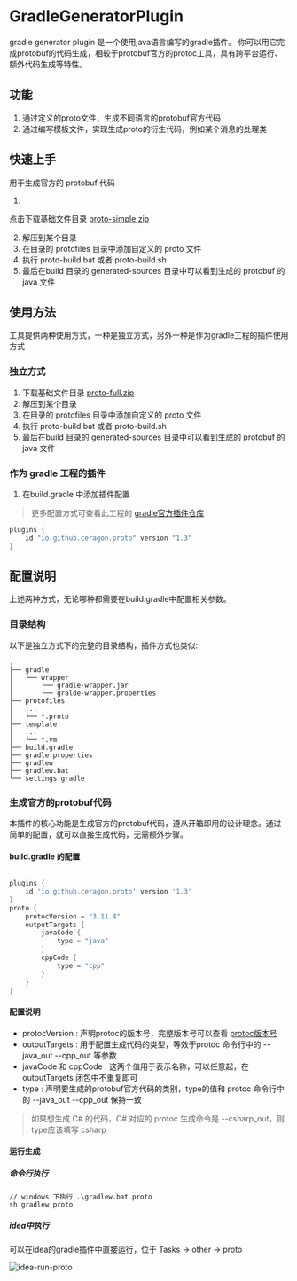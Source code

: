 # GradleGeneratorPlugin

gradle generator plugin 是一个使用java语言编写的gradle插件。 你可以用它完成protobuf的代码生成，相较于protobuf官方的protoc工具，具有跨平台运行、额外代码生成等特性。

## 功能

1. 通过定义的proto文件，生成不同语言的protobuf官方代码
2. 通过编写模板文件，实现生成proto的衍生代码，例如某个消息的处理类

## 快速上手

用于生成官方的 protobuf 代码

1.

点击下载基础文件目录 [proto-simple.zip](https://github.com/ceragon/GradleGeneratorPlugin/releases/download/v1.1/proto-simple.zip)

2. 解压到某个目录
3. 在目录的 protofiles 目录中添加自定义的 proto 文件
4. 执行 proto-build.bat 或者 proto-build.sh
5. 最后在build 目录的 generated-sources 目录中可以看到生成的 protobuf 的 java 文件

## 使用方法

工具提供两种使用方式，一种是独立方式，另外一种是作为gradle工程的插件使用方式

### 独立方式

1. 下载基础文件目录 [proto-full.zip](https://github.com/ceragon/GradleGeneratorPlugin/releases/download/v1.1/proto-full.zip)
2. 解压到某个目录
3. 在目录的 protofiles 目录中添加自定义的 proto 文件
4. 执行 proto-build.bat 或者 proto-build.sh
5. 最后在build 目录的 generated-sources 目录中可以看到生成的 protobuf 的 java 文件

### 作为 gradle 工程的插件

1. 在build.gradle 中添加插件配置

> 更多配置方式可查看此工程的 [gradle官方插件仓库](https://plugins.gradle.org/plugin/io.github.ceragon.proto)

```groovy
plugins {
    id "io.github.ceragon.proto" version "1.3"
}
```

## 配置说明

上述两种方式，无论哪种都需要在build.gradle中配置相关参数。

### 目录结构

以下是独立方式下的完整的目录结构，插件方式也类似:

```
.
├── gradle
│   └── wrapper
│       └── gradle-wrapper.jar
│       └── gralde-wrapper.properties
├── protofiles
│   ...
│   └── *.proto
├── template   
│   ...
│   └── *.vm
├── build.gradle
├── gradle.properties
├── gradlew
├── gradlew.bat
└── settings.gradle
```

### 生成官方的protobuf代码

本插件的核心功能是生成官方的protobuf代码，遵从开箱即用的设计理念。通过简单的配置，就可以直接生成代码，无需额外步骤。

#### build.gradle 的配置

```groovy

plugins {
    id 'io.github.ceragon.proto' version '1.3'
}
proto {
    protocVersion = "3.11.4"
    outputTargets {
        javaCode {
            type = "java"
        }
        cppCode {
            type = "cpp"
        }
    }
}
```

#### 配置说明

- protocVersion : 声明protoc的版本号，完整版本号可以查看 [protoc版本号](https://repo.maven.apache.org/maven2/com/google/protobuf/protoc/)
- outputTargets : 用于配置生成代码的类型，等效于protoc 命令行中的 --java_out --cpp_out 等参数
- javaCode 和 cppCode : 这两个值用于表示名称，可以任意起，在 outputTargets 闭包中不重复即可
- type : 声明要生成的protobuf官方代码的类别，type的值和 protoc 命令行中的 --java_out --cpp_out 保持一致

> 如果想生成 C# 的代码，C# 对应的 protoc 生成命令是 --csharp_out，则type应该填写 csharp

#### 运行生成

##### 命令行执行

```shell
// windows 下执行 .\gradlew.bat proto
sh gradlew proto
```

##### idea中执行

可以在idea的gradle插件中直接运行，位于 Tasks -> other -> proto

![idea-run-proto](res/idea-run-proto.png)